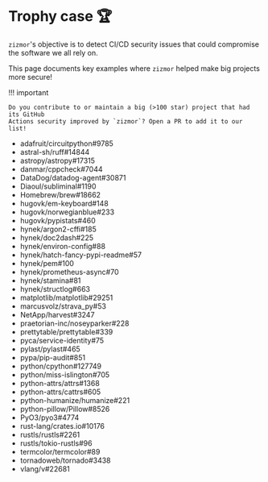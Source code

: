 # Trophy case 🏆

`zizmor`'s objective is to detect CI/CD security issues that could compromise
the software we all rely on.

This page documents key examples where `zizmor` helped make big projects more
secure!

!!! important

    Do you contribute to or maintain a big (>100 star) project that had its GitHub
    Actions security improved by `zizmor`? Open a PR to add it to our list!

* adafruit/circuitpython#9785
* astral-sh/ruff#14844
* astropy/astropy#17315
* danmar/cppcheck#7044
* DataDog/datadog-agent#30871
* Diaoul/subliminal#1190
* Homebrew/brew#18662
* hugovk/em-keyboard#148
* hugovk/norwegianblue#233
* hugovk/pypistats#460
* hynek/argon2-cffi#185
* hynek/doc2dash#225
* hynek/environ-config#88
* hynek/hatch-fancy-pypi-readme#57
* hynek/pem#100
* hynek/prometheus-async#70
* hynek/stamina#81
* hynek/structlog#663
* matplotlib/matplotlib#29251
* marcusvolz/strava_py#53
* NetApp/harvest#3247
* praetorian-inc/noseyparker#228
* prettytable/prettytable#339
* pyca/service-identity#75
* pylast/pylast#465
* pypa/pip-audit#851
* python/cpython#127749
* python/miss-islington#705
* python-attrs/attrs#1368
* python-attrs/cattrs#605
* python-humanize/humanize#221
* python-pillow/Pillow#8526
* PyO3/pyo3#4774
* rust-lang/crates.io#10176
* rustls/rustls#2261
* rustls/tokio-rustls#96
* termcolor/termcolor#89
* tornadoweb/tornado#3438
* vlang/v#22681
